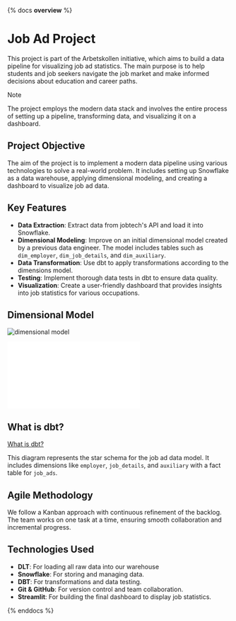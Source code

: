 {% docs __overview__ %}

# Job Ad Project

This project is part of the Arbetskollen initiative, which aims to build a data pipeline for visualizing job ad statistics. The main purpose is to help students and job seekers navigate the job market and make informed decisions about education and career paths.

> [!NOTE]
> The project employs the modern data stack and involves the entire process of setting up a pipeline, transforming data, and visualizing it on a dashboard.

## Project Objective

The aim of the project is to implement a modern data pipeline using various technologies to solve a real-world problem. It includes setting up Snowflake as a data warehouse, applying dimensional modeling, and creating a dashboard to visualize job ad data.

## Key Features

- **Data Extraction**: Extract data from jobtech's API and load it into Snowflake.
- **Dimensional Modeling**: Improve on an initial dimensional model created by a previous data engineer. The model includes tables such as `dim_employer`, `dim_job_details`, and `dim_auxiliary`.
- **Data Transformation**: Use dbt to apply transformations according to the dimensions model.
- **Testing**: Implement thorough data tests in dbt to ensure data quality.
- **Visualization**: Create a user-friendly dashboard that provides insights into job statistics for various occupations.
  
## Dimensional Model 

![dimensional model](assets/dimension_model.png)

![Assignment](assets/projectpm.pdf)

## What is dbt?
[What is dbt?](what_is_dbt.md)

This diagram represents the star schema for the job ad data model. It includes dimensions like `employer`, `job_details`, and `auxiliary` with a fact table for `job_ads`.

## Agile Methodology

We follow a Kanban approach with continuous refinement of the backlog. The team works on one task at a time, ensuring smooth collaboration and incremental progress.

## Technologies Used

- **DLT**: For loading all raw data into our warehouse
- **Snowflake**: For storing and managing data.
- **DBT**: For transformations and data testing.
- **Git & GitHub**: For version control and team collaboration.
- **Streamlit**: For building the final dashboard to display job statistics.

{% enddocs %}